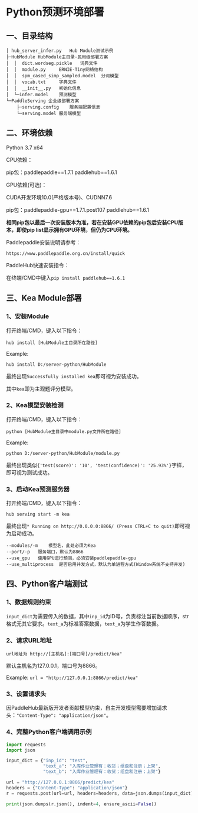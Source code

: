 # Python预测环境部署

## 一、目录结构
```
│ hub_server_infer.py   Hub Module测试示例
├─HubModule HubModule主目录-民用级部署方案
│  │  dict.wordseg.pickle   词典文件
│  │  module.py     ERNIE-Tiny网络结构
│  │  spm_cased_simp_sampled.model  分词模型
│  │  vocab.txt     字典文件
│  │  __init__.py   初始化信息
│  └─infer.model    预测模型
└─PaddleServing 企业级部署方案
    ├─serving.config    服务端配置信息
    └─serving.model 服务端模型

```
## 二、环境依赖
Python 3.7 x64

CPU依赖：

pip包：paddlepaddle==1.7.1 paddlehub==1.6.1

GPU依赖(可选)：

CUDA开发环境10.0(严格版本号)、CUDNN7.6

pip包：paddlepaddle-gpu==1.7.1.post107 paddlehub==1.6.1

**相同pip包以最后一次安装版本为准，若在安装GPU依赖的pip包后安装CPU版本，即使pip list显示拥有GPU环境，但仍为CPU环境。**

Paddlepaddle安装说明请参考：

`https://www.paddlepaddle.org.cn/install/quick`

PaddleHub快速安装指令：

在终端/CMD中键入`pip install paddlehub==1.6.1`

## 三、Kea Module部署

### 1、安装Module
打开终端/CMD，键入以下指令：

`hub install [HubModule主目录所在路径]`

Example:

`hub install D:/server-python/HubModule`

最终出现`Successfully installed kea`即可视为安装成功。

其中`kea`即为主观题评分模型。

### 2、Kea模型安装检测

打开终端/CMD，键入以下指令：

`python [HubModule主目录中module.py文件所在路径]`

Example:

`python D:/server-python/HubModule/module.py`

最终出现类似`{'test(score)': '10', 'test(confidence)': '25.93%'}`字样，即可视为测试成功。

### 3、启动Kea预测服务器

打开终端/CMD，键入以下指令：

`hub serving start -m kea`

最终出现`* Running on http://0.0.0.0:8866/ (Press CTRL+C to quit)`即可视为启动成功。

```
--modules/-m 	模型名，此处必须为Kea
--port/-p 	服务端口，默认为8866
--use_gpu 	使用GPU进行预测，必须安装paddlepaddle-gpu
--use_multiprocess 	是否启用并发方式，默认为单进程方式(Window系统不支持并发)
```

## 四、Python客户端测试

### 1、数据规则约束

`input_dict`为需要传入的数据，其中`inp_id`为ID号，负责标注当前数据顺序，str格式无其它要求。`text_a`为标准答案数据，`text_a`为学生作答数据。

### 2、请求URL地址

`url地址为 http://[主机名]:[端口号]/predict/kea"`

默认主机名为127.0.0.1，端口号为8866。

Example: `url = "http://127.0.0.1:8866/predict/kea"`

### 3、设置请求头

因PaddleHub最新版开发者贡献模型约束，自主开发模型需要增加请求头：`"Content-Type": "application/json"`。

### 4、完整Python客户端调用示例

```python
import requests
import json

input_dict = {"inp_id": "test",
              "text_a": "入库作业管理有：收货；组盘和注册；上架",
              "text_b": "入库作业管理有：收货；组盘和注册；上架"}

url = "http://127.0.0.1:8866/predict/kea"
headers = {"Content-Type": "application/json"}
r = requests.post(url=url, headers=headers, data=json.dumps(input_dict))

print(json.dumps(r.json(), indent=4, ensure_ascii=False))
```
